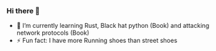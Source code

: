### Hi there 👋

- 🌱 I’m currently learning Rust, Black hat python (Book) and attacking network protocols (Book)
- ⚡ Fun fact: I have more Running shoes than street shoes
